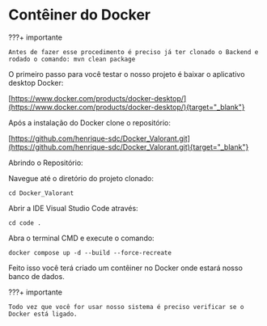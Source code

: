 # Contêiner do Docker

???+ importante

    Antes de fazer esse procedimento é preciso já ter clonado o Backend e rodado o comando: mvn clean package

O primeiro passo para você testar o nosso projeto é baixar o aplicativo desktop Docker:

[https://www.docker.com/products/docker-desktop/](https://www.docker.com/products/docker-desktop/){target="_blank"}

Após a instalação do Docker clone o repositório:

[https://github.com/henrique-sdc/Docker_Valorant.git](https://github.com/henrique-sdc/Docker_Valorant.git){target="_blank"}

Abrindo o Repositório:

Navegue até o diretório do projeto clonado:

    cd Docker_Valorant

Abrir a IDE Visual Studio Code através:

    cd code .

Abra o terminal CMD e execute o comando:

    docker compose up -d --build --force-recreate

Feito isso você terá criado um contêiner no Docker onde estará nosso banco de dados.

???+ importante

    Todo vez que você for usar nosso sistema é preciso verificar se o Docker está ligado.

